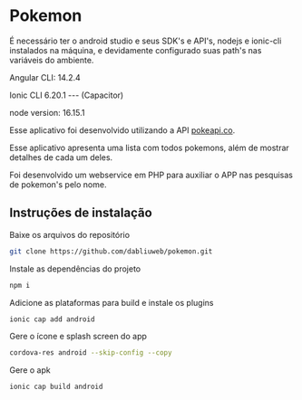 # Pokemon

É necessário ter o android studio e seus SDK's e API's, nodejs e ionic-cli instalados na máquina, e devidamente configurado suas path's nas variáveis do ambiente.

Angular CLI: 14.2.4

Ionic CLI 6.20.1 --- (Capacitor)

node version: 16.15.1

Esse aplicativo foi desenvolvido utilizando a API [pokeapi.co](https://pokeapi.co/).

Esse aplicativo apresenta uma lista com todos pokemons, além de mostrar detalhes de cada um deles.

Foi desenvolvido um webservice em PHP para auxiliar o APP nas pesquisas de pokemon's pelo nome.

## Instruções de instalação

Baixe os arquivos do repositório
```sh
git clone https://github.com/dabliuweb/pokemon.git
```
Instale as dependências do projeto
```sh
npm i
```

Adicione as plataformas para build e instale os plugins
```sh
ionic cap add android
```

Gere o ícone e splash screen do app
```sh
cordova-res android --skip-config --copy
```

Gere o apk
```sh
ionic cap build android
```